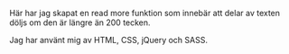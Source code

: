 Här har jag skapat en read more funktion som innebär att delar av texten döljs om den är längre än 200 tecken. 

Jag har använt mig av HTML, CSS, jQuery och SASS. 
